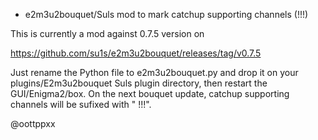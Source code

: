 * e2m3u2bouquet/Suls mod to mark catchup supporting channels (!!!)


This is currently a mod against 0.7.5 version on

https://github.com/su1s/e2m3u2bouquet/releases/tag/v0.7.5

Just rename the Python file to e2m3u2bouquet.py and drop it on
your plugins/E2m3u2bouquet Suls plugin directory, then restart
the GUI/Enigma2/box. On the next bouquet update, catchup
supporting channels will be sufixed with " !!!".


@oottppxx
